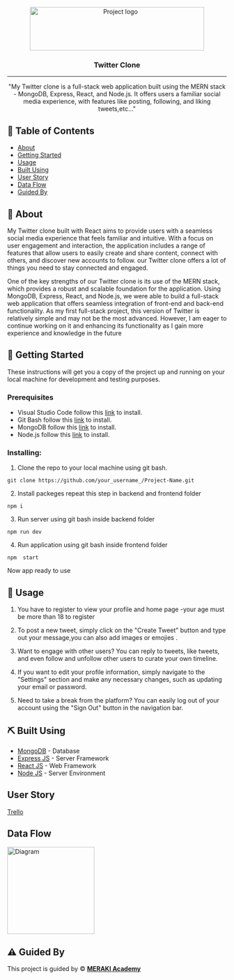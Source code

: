 <p align="center">
 <img width="400px" height="100px" src="https://www.aps.edu/sapr/images/pnglot.comtwitterbirdlogopng139932.png/image_preview" alt="Project logo">
</p>

<h3 align="center">Twitter Clone
</h3>

---

<p align="center">"My Twitter clone is a full-stack web application built using the MERN stack - MongoDB, Express, React, and Node.js. It offers users a familiar social media experience, with features like posting, following, and liking tweets,etc..."
   
</p>

## 📝 Table of Contents

- [About](#about)
- [Getting Started](#getting_started)
- [Usage](#usage)
- [Built Using](#built_using)
- [User Story](#user_story)
- [Data Flow](#data_flow)
- [Guided By](#guided_by)

## 🧐 About <a name = "about"></a>

My Twitter clone built with React aims to provide users with a seamless social media experience that feels familiar and intuitive. With a focus on user engagement and interaction, the application includes a range of features that allow users to easily create and share content, connect with others, and discover new accounts to follow.  our Twitter clone offers a lot of things you need to stay connected and engaged.

One of the key strengths of our Twitter clone is its use of the MERN stack, which provides a robust and scalable foundation for the application. Using MongoDB, Express, React, and Node.js, we were able to build a full-stack web application that offers seamless integration of front-end and back-end functionality. As my first full-stack project, this version of Twitter is relatively simple and may not be the most advanced. However, I am eager to continue working on it and enhancing its functionality as I gain more experience and knowledge in the future

## 🏁 Getting Started <a name = "getting_started"></a>

These instructions will get you a copy of the project up and running on your local machine for development and testing purposes.

### Prerequisites

- Visual Studio Code follow this <a href='https://code.visualstudio.com/download'>link</a> to install.
- Git Bash follow this <a href='https://git-scm.com/downloads'>link</a> to install.
- MongoDB follow this <a href='https://www.mongodb.com/'>link</a> to install.
- Node.js follow this <a href='https://nodejs.org/en'>link</a> to install.

### Installing:

1. Clone the repo to your local machine using git bash.

```
git clone https://github.com/your_username_/Project-Name.git
```

2. Install packeges repeat this step in backend and frontend folder

```
npm i
```

3. Run server using git bash inside backend folder

```
npm run dev
```

4. Run application using git bash inside frontend folder

```
npm  start
```

Now app ready to use

## 🎈 Usage <a name="usage"></a>

1. You have to register to view your profile and home page
-your age must be more than 18 to register

2. To post a new tweet, simply click on the "Create Tweet" button and type out your message,you can also add images or emojies .

3. Want to engage with other users? You can reply to tweets, like tweets, and even follow and unfollow other users to curate your own timeline.

4. If you want to edit your profile information, simply navigate to the "Settings" section and make any necessary changes, such as updating your email or password.

5. Need to take a break from the platform? You can easily log out of your account using the "Sign Out" button in the navigation bar.


## ⛏️ Built Using <a name = "built_using"></a>

- [MongoDB](https://www.mongodb.com/) - Database
- [Express JS](https://expressjs.com/) - Server Framework
- [React JS](https://https://reactjs.org/) - Web Framework
- [Node JS](https://nodejs.org/en/) - Server Environment

## User Story <a name = "#user_story"></a>

<a href='https://trello.com/b/hgjz9FRQ/social-media-platform'>Trello</a>

## Data Flow <a name = "#data_flow"></a>

<img width=200px height=200px src="https://trello.com/1/cards/6400fba3199a801dff85b7b7/attachments/6400fd0431ab4e6a06e138fb/previews/6400fd0531ab4e6a06e13bac/download/Screenshot_5.png" alt="Diagram"></a>

## ⚠️ Guided By <a name = "guided_by"></a>

This project is guided by ©️ **[MERAKI Academy](https://www.meraki-academy.org)**
